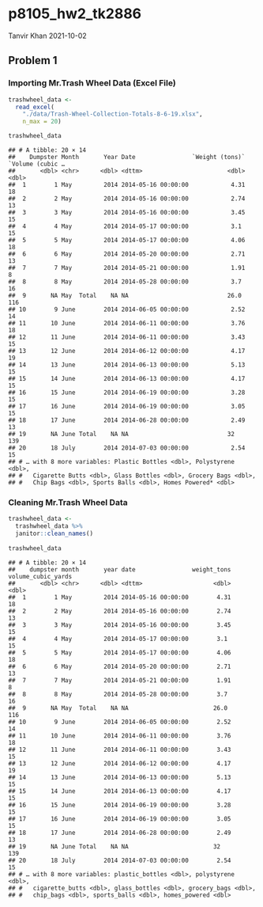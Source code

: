 p8105\_hw2\_tk2886
================
Tanvir Khan
2021-10-02

## Problem 1

### Importing Mr.Trash Wheel Data (Excel File)

``` r
trashwheel_data <- 
  read_excel(
    "./data/Trash-Wheel-Collection-Totals-8-6-19.xlsx",
    n_max = 20)

trashwheel_data
```

    ## # A tibble: 20 × 14
    ##    Dumpster Month       Year Date                `Weight (tons)` `Volume (cubic …
    ##       <dbl> <chr>      <dbl> <dttm>                        <dbl>            <dbl>
    ##  1        1 May         2014 2014-05-16 00:00:00            4.31               18
    ##  2        2 May         2014 2014-05-16 00:00:00            2.74               13
    ##  3        3 May         2014 2014-05-16 00:00:00            3.45               15
    ##  4        4 May         2014 2014-05-17 00:00:00            3.1                15
    ##  5        5 May         2014 2014-05-17 00:00:00            4.06               18
    ##  6        6 May         2014 2014-05-20 00:00:00            2.71               13
    ##  7        7 May         2014 2014-05-21 00:00:00            1.91                8
    ##  8        8 May         2014 2014-05-28 00:00:00            3.7                16
    ##  9       NA May  Total    NA NA                            26.0               116
    ## 10        9 June        2014 2014-06-05 00:00:00            2.52               14
    ## 11       10 June        2014 2014-06-11 00:00:00            3.76               18
    ## 12       11 June        2014 2014-06-11 00:00:00            3.43               15
    ## 13       12 June        2014 2014-06-12 00:00:00            4.17               19
    ## 14       13 June        2014 2014-06-13 00:00:00            5.13               15
    ## 15       14 June        2014 2014-06-13 00:00:00            4.17               15
    ## 16       15 June        2014 2014-06-19 00:00:00            3.28               15
    ## 17       16 June        2014 2014-06-19 00:00:00            3.05               15
    ## 18       17 June        2014 2014-06-28 00:00:00            2.49               13
    ## 19       NA June Total    NA NA                            32                 139
    ## 20       18 July        2014 2014-07-03 00:00:00            2.54               15
    ## # … with 8 more variables: Plastic Bottles <dbl>, Polystyrene <dbl>,
    ## #   Cigarette Butts <dbl>, Glass Bottles <dbl>, Grocery Bags <dbl>,
    ## #   Chip Bags <dbl>, Sports Balls <dbl>, Homes Powered* <dbl>

### Cleaning Mr.Trash Wheel Data

``` r
trashwheel_data <-
  trashwheel_data %>%
  janitor::clean_names()
  
trashwheel_data
```

    ## # A tibble: 20 × 14
    ##    dumpster month       year date                weight_tons volume_cubic_yards
    ##       <dbl> <chr>      <dbl> <dttm>                    <dbl>              <dbl>
    ##  1        1 May         2014 2014-05-16 00:00:00        4.31                 18
    ##  2        2 May         2014 2014-05-16 00:00:00        2.74                 13
    ##  3        3 May         2014 2014-05-16 00:00:00        3.45                 15
    ##  4        4 May         2014 2014-05-17 00:00:00        3.1                  15
    ##  5        5 May         2014 2014-05-17 00:00:00        4.06                 18
    ##  6        6 May         2014 2014-05-20 00:00:00        2.71                 13
    ##  7        7 May         2014 2014-05-21 00:00:00        1.91                  8
    ##  8        8 May         2014 2014-05-28 00:00:00        3.7                  16
    ##  9       NA May  Total    NA NA                        26.0                 116
    ## 10        9 June        2014 2014-06-05 00:00:00        2.52                 14
    ## 11       10 June        2014 2014-06-11 00:00:00        3.76                 18
    ## 12       11 June        2014 2014-06-11 00:00:00        3.43                 15
    ## 13       12 June        2014 2014-06-12 00:00:00        4.17                 19
    ## 14       13 June        2014 2014-06-13 00:00:00        5.13                 15
    ## 15       14 June        2014 2014-06-13 00:00:00        4.17                 15
    ## 16       15 June        2014 2014-06-19 00:00:00        3.28                 15
    ## 17       16 June        2014 2014-06-19 00:00:00        3.05                 15
    ## 18       17 June        2014 2014-06-28 00:00:00        2.49                 13
    ## 19       NA June Total    NA NA                        32                   139
    ## 20       18 July        2014 2014-07-03 00:00:00        2.54                 15
    ## # … with 8 more variables: plastic_bottles <dbl>, polystyrene <dbl>,
    ## #   cigarette_butts <dbl>, glass_bottles <dbl>, grocery_bags <dbl>,
    ## #   chip_bags <dbl>, sports_balls <dbl>, homes_powered <dbl>
